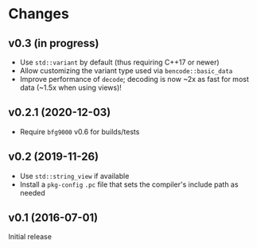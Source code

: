 # Changes

## v0.3 (in progress)

- Use `std::variant` by default (thus requiring C++17 or newer)
- Allow customizing the variant type used via `bencode::basic_data`
- Improve performance of `decode`; decoding is now ~2x as fast for most data
  (~1.5x when using views)!

## v0.2.1 (2020-12-03)

- Require `bfg9000` v0.6 for builds/tests

## v0.2 (2019-11-26)

- Use `std::string_view` if available
- Install a `pkg-config` `.pc` file that sets the compiler's include path as
  needed

## v0.1 (2016-07-01)

Initial release
